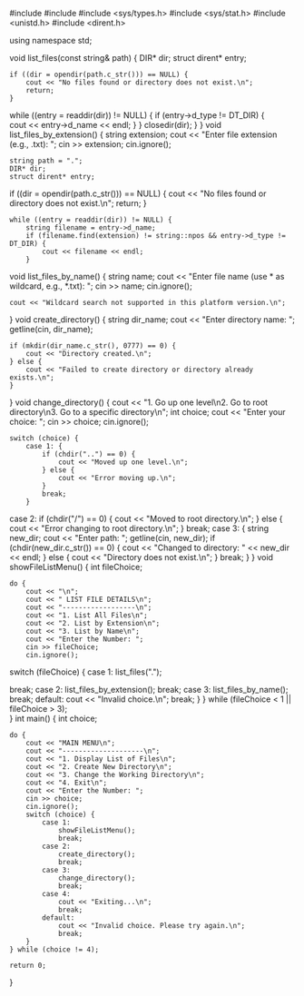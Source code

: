 #include <iostream>
#include <string>
#include <sys/types.h>
#include <sys/stat.h>
#include <unistd.h>
#include <dirent.h>

using namespace std;

void list_files(const string& path) {
    DIR* dir;
    struct dirent* entry;

    if ((dir = opendir(path.c_str())) == NULL) {
        cout << "No files found or directory does not exist.\n";
        return;
    }
  while ((entry = readdir(dir)) != NULL) {
        if (entry->d_type != DT_DIR) {  
            cout << entry->d_name << endl;
        }
    }
    closedir(dir);
    }
    }
void list_files_by_extension() {
    string extension;
    cout << "Enter file extension (e.g., .txt): ";
    cin >> extension;
    cin.ignore();

    string path = ".";
    DIR* dir;
    struct dirent* entry;

if ((dir = opendir(path.c_str())) == NULL) {
        cout << "No files found or directory does not exist.\n";
        return;
    }

    while ((entry = readdir(dir)) != NULL) {
        string filename = entry->d_name;
        if (filename.find(extension) != string::npos && entry->d_type != DT_DIR) {
            cout << filename << endl;
        }

void list_files_by_name() {
    string name;
    cout << "Enter file name (use * as wildcard, e.g., *.txt): ";
    cin >> name;
    cin.ignore();

    cout << "Wildcard search not supported in this platform version.\n";
}
void create_directory() {
    string dir_name;
    cout << "Enter directory name: ";
    getline(cin, dir_name);

    if (mkdir(dir_name.c_str(), 0777) == 0) {
        cout << "Directory created.\n";
    } else {
        cout << "Failed to create directory or directory already exists.\n";
    }
}
void change_directory() {
    cout << "1. Go up one level\n2. Go to root directory\n3. Go to a specific directory\n";
    int choice;
    cout << "Enter your choice: ";
    cin >> choice;
    cin.ignore();  

    switch (choice) {
        case 1: {
            if (chdir("..") == 0) {
                cout << "Moved up one level.\n";
            } else {
                cout << "Error moving up.\n";
            }
            break;
        }

case 2:
            if (chdir("/") == 0) {
                cout << "Moved to root directory.\n";
            } else {
                cout << "Error changing to root directory.\n";
            }
            break;
        case 3: {
            string new_dir;
            cout << "Enter path: ";
            getline(cin, new_dir);
            if (chdir(new_dir.c_str()) == 0) {
                cout << "Changed to directory: " << new_dir << endl;
            } else {
                cout << "Directory does not exist.\n";
            }
            break;
        }
        }
void showFileListMenu() {
    int fileChoice;

    do {
        cout << "\n";
        cout << " LIST FILE DETAILS\n"; 
        cout << "------------------\n";
        cout << "1. List All Files\n";
        cout << "2. List by Extension\n";
        cout << "3. List by Name\n"; 
        cout << "Enter the Number: ";
        cin >> fileChoice;
        cin.ignore();  
switch (fileChoice) {
            case 1:
                list_files(".");

break;
            case 2:
                list_files_by_extension();
                break;
            case 3:
                list_files_by_name();
                break;
            default:
                cout << "Invalid choice.\n";
                break;
        }
    } while (fileChoice < 1 || fileChoice > 3);  
}
int main() {
    int choice;

    do {
        cout << "MAIN MENU\n";
        cout << "--------------------\n";
        cout << "1. Display List of Files\n";
        cout << "2. Create New Directory\n";
        cout << "3. Change the Working Directory\n";
        cout << "4. Exit\n";
        cout << "Enter the Number: ";
        cin >> choice;
        cin.ignore();  
        switch (choice) {
            case 1:
                showFileListMenu(); 
                break;
            case 2:
                create_directory();
                break;
            case 3:
                change_directory();
                break;
            case 4:
                cout << "Exiting...\n";
                break;
            default:    
                cout << "Invalid choice. Please try again.\n";
                break;
        }
    } while (choice != 4);

    return 0; 
}


